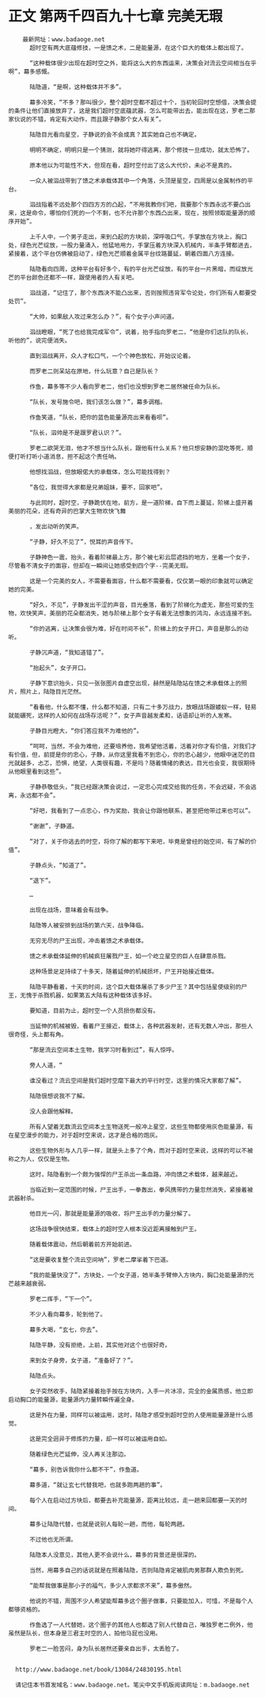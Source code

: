 # 正文 第两千四百九十七章 完美无瑕
        最新网址：www.badaoge.net
          超时空有两大底蕴修技，一是馈之术，二是能量源，在这个巨大的载体上都出现了。
      
          “这种载体很少出现在超时空之外，能将这么大的东西运来，决策会对流云空间相当在乎啊”，幕多感慨。
      
          陆隐道，“是啊，这种载体并不多”。
      
          幕多冷笑，“不多？那叫很少，整个超时空都不超过十个，当初轮回时空想借，决策会提的条件让他们直接放弃了，这是我们超时空底蕴武器，怎么可能带出去，能出现在这，罗老二那家伙说的不错，肯定有大动作，而且跟子静那个女人有关”。
      
          陆隐目光看向星空，子静说的会不会成真？其实她自己也不确定。
      
          明明不确定，明明只是一个猜测，就将她吓得逃离，那个修技一旦成功，就太恐怖了。
      
          原本他以为可能性不大，但现在看，超时空付出了这么大代价，未必不是真的。
      
          一众人被泅战带到了馈之术承载体其中一个角落，头顶是星空，四周是以金属制作的平台。
      
          泅战指着不远处那个四四方方的凸起，“不用我教你们吧，我要那个东西永远不要凸出来，这是命令，哪怕你们死的一个不剩，也不允许那个东西凸出来，现在，按照领取能量源的顺序开始”。
      
          上千人中，一个男子走出，来到凸起的方块前，深呼吸口气，手掌放在方块上，胸口处，绿色光芒绽放，一股力量涌入，他猛地用力，手掌压着方块深入机械内，半条手臂都进去，紧接着，这个平台仿佛被启动了，绿色光芒顺着金属平台纹路蔓延，朝着四面八方连接。
      
          陆隐看向四周，这种平台有好多个，有的平台光芒绽放，有的平台一片黑暗，而绽放光芒的平台颜色还都不一样，跟使用者的人有关吧。
      
          泅战道，“记住了，那个东西决不能凸出来，否则按照违背军令论处，你们所有人都要受处罚”。
      
          “大帅，如果敌人攻过来怎么办？”，有个女子小声问道。
      
          泅战瞪眼，“死了也给我完成军令”，说着，抬手指向罗老二，“他是你们这队的队长，听他的”，说完便消失。
      
          直到泅战离开，众人才松口气，一个个神色放松，开始议论着。
      
          而罗老二则呆站在原地，什么玩意？自己是队长？
      
          作鱼，幕多等不少人看向罗老二，他们也没想到罗老二居然被任命为队长。
      
          “队长，发号施令吧，我们该怎么做？”，幕多调楷。
      
          作鱼笑道，“队长，把你的蓝色能量源亮出来看看呗”。
      
          “队长，泅帅是不是跟罗君认识？”。
      
          罗老二欲哭无泪，他才不想当什么队长，跟他有什么关系？他只想安静的混吃等死，顺便打听打听小道消息，担不起这个责任呐。
      
          他想找泅战，但放眼偌大的承载体，怎么可能找得到？
      
          “各位，我觉得大家都是兄弟姐妹，要不，回家吧”。
      
          与此同时，超时空，子静跪伏在地，前方，是一道阶梯，自下而上蔓延，阶梯上盛开着美丽的花朵，还有奇异的巴掌大生物欢快飞舞
      
          ，发出动听的笑声。
      
          “子静，好久不见了”，悦耳的声音传下。
      
          子静神色一震，抬头，看着阶梯最上方，那个被七彩云层遮挡的地方，坐着一个女子，尽管看不清女子的面容，但却在一瞬间让她感受到四个字--完美无瑕。
      
          这是一个完美的女人，不需要看面容，什么都不需要看，仅仅第一眼的印象就可以确定她的完美。
      
          “好久，不见”，子静发出干涩的声音，目光垂落，看到了阶梯化为虚无，那些可爱的生物，欢快笑声，美丽的花朵都消失，她与阶梯上那个女子有着无法想象的鸿沟，永远连接不到。
      
          “你的逃离，让决策会很为难，好在时间不长”，阶梯上的女子开口，声音是那么的动听。
      
          子静沉声道，“我知道错了”。
      
          “抬起头”，女子开口。
      
          子静下意识抬头，只见一张张图片自虚空出现，赫然是陆隐站在馈之术承载体上的照片，照片上，陆隐目光茫然。
      
          “看看他，什么都不懂，什么都不知道，只有二十多万战力，放眼战场跟蝼蚁一样，轻易就能碾死，这样的人如何在战场存活呢？”，女子声音越发柔和，话语却让听的人发寒。
      
          子静目光瞪大，“你们答应我不为难他的”。
      
          “呵呵，当然，不会为难他，还要培养他，我希望他活着，活着对你才有价值，对我们才有价值，但，前提是你的忠心，子静，从你这里我看不到忠心，你的忠心越少，他眼中迷茫的目光就越多，忐忑，恐惧，绝望，人类很有趣，不是吗？随着情绪的表达，目光也会变，我很期待从他眼里看到这些”。
      
          子静恭敬低头，“我已经跟决策会说过，一定忠心完成交给我的任务，不会迟疑，不会逃离，永远都不会”。
      
          “好吧，我看到了一点忠心，作为奖励，我会让你跟他联系，甚至把他带过来也可以”。
      
          “谢谢”，子静道。
      
          “对了，关于你逃去的时空，将你了解的都写下来吧，毕竟是曾经的始空间，有了解的价值”。
      
          子静点头，“知道了”。
      
          “退下”。
      
          …
      
          出现在战场，意味着会有战争。
      
          陆隐等人被安排到战场的第六天，战争降临。
      
          无穷无尽的尸王出现，冲击着馈之术承载体。
      
          馈之术承载体延伸的机械疯狂屠戮尸王，如一个屹立星空的巨人在肆意杀戮。
      
          这种场景足足持续了十多天，随着延伸的机械损坏，尸王开始接近载体。
      
          陆隐平静看着，十天的时间，这个巨大载体屠杀了多少尸王？其中包括星使级别的尸王，无愧于杀戮机器，如果第五大陆有这种载体该多好。
      
          要知道，目前为止，超时空一个人员损伤都没有。
      
          当延伸的机械被毁，看着尸王接近，载体上，各种武器发射，还有无数人冲出，那些人很奇怪，头上都有角。
      
          “那是流云空间本土生物，我学习时看到过”，有人惊呼。
      
          旁人人道，“
      
          谁没看过？流云空间是我们超时空麾下最大的平行时空，这里的情况大家都了解”。
      
          陆隐很想说我不了解。
      
          没人会跟他解释。
      
          所有人望着无数流云空间本土生物送死一般冲上星空，这些生物都使用灰色能量源，有在星空漫步的能力，对于超时空来说，这才是合格的炮灰。
      
          这些生物外形与人几乎一样，就是头上多了个角，而对于超时空来说，这样的可以不被称之为人，仅仅是生物。
      
          这时，陆隐看到一个颇为强悍的尸王杀出一条血路，冲向馈之术载体，越来越近。
      
          当临近到一定范围的时候，尸王出手，一拳轰出，拳风携带的力量忽然消失，紧接着被武器射杀。
      
          他目光一闪，那就是能量源的吸收，将尸王出手的力量分解了。
      
          这场战争很快结束，载体上的超时空人根本没近距离接触到尸王。
      
          随着载体震动，然后朝着前方开始前进。
      
          “这是要收复整个流云空间呐”，罗老二摩挲着下巴道。
      
          “我的能量快没了”，方块处，一个女子道，她半条手臂伸入方块内，胸口处能量源的光芒越来越衰弱。
      
          罗老二挥手，“下一个”。
      
          不少人看向幕多，轮到他了。
      
          幕多大喝，“玄七，你去”。
      
          陆隐平静，没有拒绝，上前，其实他对这个也很好奇。
      
          来到女子身旁，女子道，“准备好了？”。
      
          陆隐点头。
      
          女子突然收手，陆隐紧接着抬手按在方块内，入手一片冰凉，完全的金属质感，他立即启动胸口的能量源，能量源内力量转瞬传遍全身。
      
          这是外在力量，同样可以被运用，这时，陆隐才感受到超时空的人使用能量源是什么感觉。
      
          这是完全迥异于修炼的力量，却一样可以被运用自如。
      
          随着绿色光芒延伸，没人再关注那边。
      
          “幕多，别告诉我你什么都不干”，作鱼道。
      
          幕多道，“就让玄七代替我吧，也就多跑两趟的事”。
      
          每个人在启动过方块后，都要去补充能量源，距离比较远，走一趟来回都要一天的时间。
      
          幕多让陆隐代替，也就是说别人每轮一趟，而他，每轮两趟。
      
          不过他也无所谓。
      
          陆隐本人没意见，其他人更不会说什么，幕多的背景还是很深的。
      
          当然，用幕多自己的话说就是在照着陆隐，否则陆隐肯定被肌肉男那群人欺负到死。
      
          “能帮我做事是那小子的福气，多少人求都求不来”，幕多傲然。
      
          他说的不错，周围不少人希望能帮幕多这个圈子做事，只要能加入，可惜，不是每个人都够资格的。
      
          作鱼选了一人代替她，这个圈子的其他人也都选了别人代替自己，唯独罗老二例外，他虽然是队长，但本身是三君主时空的人，拍他马屁也没用。
      
          罗老二一脸苦闷，身为队长居然还要亲自出手，太丢脸了。
      
      
      http://www.badaoge.net/book/13084/24830195.html
      
      请记住本书首发域名：www.badaoge.net。笔尖中文手机版阅读网址：m.badaoge.net
